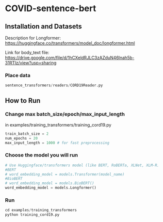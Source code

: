 # COVID-sentence-bert

## Installation and Datasets

Description for Longformer: https://huggingface.co/transformers/model_doc/longformer.html

Link for body_text file: https://drive.google.com/file/d/1hCXeldRJLC3zAZduN46lnah5b-31RTlz/view?usp=sharing

### Place data
```python
sentence_transformers/readers/CORD19Reader.py
```

## How to Run

### Change max batch_size/epoch/max_input_length

in examples/training_transformers/training_cord19.py
```python
train_batch_size = 2
num_epochs = 20
max_input_length = 1000 # for fast preprocessing
```

### Choose the model you will run
```python
# Use Huggingface/transformers model (like BERT, RoBERTa, XLNet, XLM-R) for mapping tokens to embeddings
#BERT
# word_embedding_model = models.Transformer(model_name)
#BioBERT
# word_embedding_model = models.BioBERT()
word_embedding_model = models.Longformer()
```

### Run
```python
cd examples/training_transformers
python training_cord19.py
```






